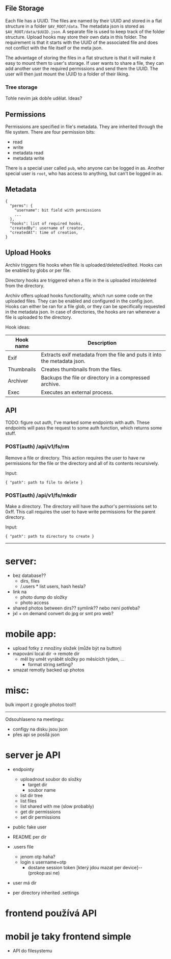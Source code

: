 ## File Storage

Each file has a UUID. The files are named by their UUID and stored in a flat
structure in a folder `$AV_ROOT/data`. The metadata json is stored as
`$AV_ROOT/data/$UUID.json`. A separate file is used to keep track of the folder
structure. Upload hooks may store their own data in this folder. The
requirement is that it starts with the UUID of the associated file and does not
conflict with the file itself or the meta json.

The advantage of storing the files in a flat structure is that it will make it
easy to mount them to user's storage. If user wants to share a file, they can
add another user the required permissions and send them the UUID. The user will
then just mount the UUID to a folder of their liking.

### Tree storage

Tohle nevim jak dobře udělat. Ideas?

## Permissions

Permissions are specified in file's metadata. They are inherited through the
file system. There are four permission bits:

- read
- write
- metadata read
- metadata write

There is a special user called `pub`, who anyone can be logged in as. Another
special user is `root`, who has access to anything, but can't be logged in as.

## Metadata

```
{
  "perms": {
    "username": bit field with permissions
    ...
  },
  "hooks": list of required hooks,
  "createdBy": username of creator,
  "createdAt": time of creation,
}
```

## Upload Hooks

Archiiv triggers file hooks when file is uploaded/deleted/edited. Hooks can be
enabled by globs or per file.

Directory hooks are triggered when a file in the is uploaded into/deleted from
the directory.

Archiiv offers upload hooks functionality, which run some code on the uploaded
files. They can be enabled and configured in the config json. Hooks can either
be ran for a file glob, or they can be specifically requested in the metadata
json. In case of directories, the hooks are ran whenever a file is uploaded to
the directory.

Hook ideas:

Hook name  | Description
-----------|--------------------------------------------------------------------------
Exif       | Extracts exif metadata from the file and puts it into the metadata json.
Thumbnails | Creates thumbnails from the files.
Archiver   | Backups the file or directory in a compressed archive.
Exec       | Executes an external process.

## API

TODO: figure out auth, I've marked some endpoints with auth. These endpoints
will pass the request to some auth function, which returns some stuff.

### POST(auth) /api/v1/fs/rm

Remove a file or directory. This action requires the user to have rw permissions
for the file or the directory and all of its contents recursively.

Input:

```
{ "path": path to file to delete }
```

### POST(auth) /api/v1/fs/mkdir

Make a directory. The directory will have the author's permissions set to 0xff.
This call requires the user to have write permissions for the parent directory.

Input:

```
{ "path": path to directory to create }
```

***

# server:

- bez database??
  - dirs, files
  - /.users \* list users, hash hesla?
- link na
  - photo dump do složky
  - photo access
- shared photos between dirs?? symlink?? nebo není potřeba?
- jxl + on demand convert do jpg or smt pro web?

# mobile app:

- upload fotky z množiny složek (může být na button)
- mapování local dir -> remote dir
  - měl by umět vyrábět složky po měsících týden, ...
    - format string setting?
- smazat remotly backed up photos

# misc:

bulk import z google photos tool!!

---

Odsouhlaseno na meetingu:

- configy na disku jsou json
- přes api se posílá json

# server je API

- endpointy

  - uploadnout soubor do složky
    - target dir
    - soubor name
  - list dir tree
  - list files
  - list shared with me (slow probably)
  - get dir permissions
  - set dir permissions

- public fake user

- README per dir

- .users file

  - jenom otp haha?
  - login s username+otp
    - dostane session token [který jdou mazat per device]--(prokop:asi ne)

- user má dir
- per directory inherited .settings

# frontend používá API

# mobil je taky frontend simple

- API do filesystemu
